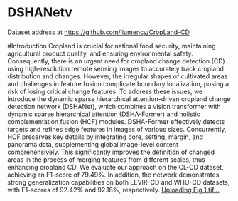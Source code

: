 # DSHANetv
Dataset address at https://github.com/liumency/CropLand-CD

#Introduction
Cropland is crucial for national food security, maintaining agricultural product quality, and ensuring environmental safety. Consequently, there is an urgent need for cropland change detection (CD) using high-resolution remote sensing images to accurately track cropland distribution and changes. However, the irregular shapes of cultivated areas and challenges in feature fusion complicate boundary localization, posing a risk of losing critical change features. To address these issues, we introduce the dynamic sparse hierarchical attention-driven cropland change detection network (DSHANet), which combines a vision transformer with dynamic sparse hierarchical attention (DSHA-Former) and holistic complementation fusion (HCF) modules. DSHA-Former effectively detects targets and refines edge features in images of various sizes. Concurrently, HCF preserves key details by integrating core, setting, margin, and panorama data, supplementing global image-level content comprehensively. This significantly improves the definition of changed areas in the process of merging features from different scales, thus enhancing cropland CD. We evaluate our approach on the CL-CD dataset, achieving an F1-score of 79.49%. In addition, the network demonstrates strong generalization capabilities on both LEVIR-CD and WHU-CD datasets, with F1-scores of 92.42% and 92.18%, respectively.
[Uploading Fig 1.tif…]()
